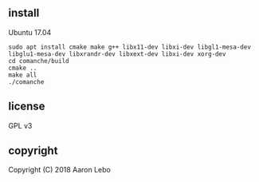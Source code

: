 ## install

Ubuntu 17.04

    sudo apt install cmake make g++ libx11-dev libxi-dev libgl1-mesa-dev libglu1-mesa-dev libxrandr-dev libxext-dev libxi-dev xorg-dev
    cd comanche/build
    cmake ..
    make all
    ./comanche

## license
GPL v3

## copyright
Copyright (C) 2018 Aaron Lebo


